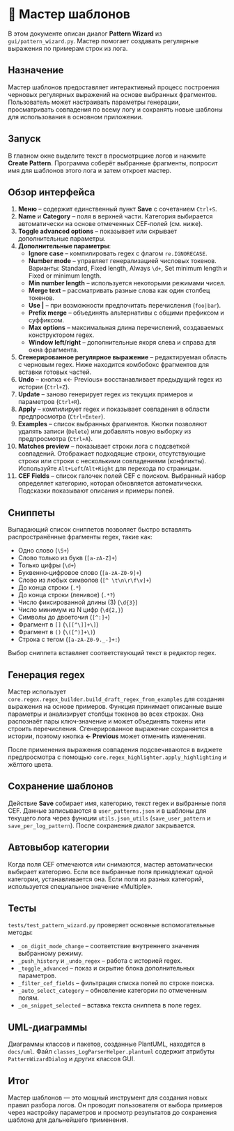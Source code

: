 # 🧙 Мастер шаблонов

В этом документе описан диалог **Pattern Wizard** из `gui/pattern_wizard.py`. Мастер помогает создавать регулярные выражения по примерам строк из лога.

## Назначение

Мастер шаблонов предоставляет интерактивный процесс построения черновых регулярных выражений на основе выбранных фрагментов. Пользователь может настраивать параметры генерации, просматривать совпадения по всему логу и сохранять новые шаблоны для использования в основном приложении.

## Запуск

В главном окне выделите текст в просмотрщике логов и нажмите **Create Pattern**. Программа соберёт выбранные фрагменты, попросит имя для шаблонов этого лога и затем откроет мастер.

## Обзор интерфейса

1. **Меню** – содержит единственный пункт **Save** с сочетанием `Ctrl+S`.
2. **Name** и **Category** – поля в верхней части. Категория выбирается автоматически на основе отмеченных CEF‑полей (см. ниже).
3. **Toggle advanced options** – показывает или скрывает дополнительные параметры.
4. **Дополнительные параметры**:
   - **Ignore case** – компилировать regex с флагом `re.IGNORECASE`.
   - **Number mode** – управляет генерализацией числовых токенов. Варианты: Standard, Fixed length, Always `\d+`, Set minimum length и Fixed or minimum length.
   - **Min number length** – используется некоторыми режимами чисел.
   - **Merge text** – рассматривать разные слова как один столбец токенов.
   - **Use |** – при возможности предпочитать перечисления (`foo|bar`).
   - **Prefix merge** – объединять альтернативы с общими префиксом и суффиксом.
   - **Max options** – максимальная длина перечислений, создаваемых конструктором regex.
   - **Window left/right** – дополнительные якоря слева и справа для окна фрагмента.
5. **Сгенерированное регулярное выражение** – редактируемая область с черновым regex. Ниже находится комбобокс фрагментов для вставки готовых частей.
6. **Undo** – кнопка «← Previous» восстанавливает предыдущий regex из истории (`Ctrl+Z`).
7. **Update** – заново генерирует regex из текущих примеров и параметров (`Ctrl+R`).
8. **Apply** – компилирует regex и показывает совпадения в области предпросмотра (`Ctrl+Enter`).
9. **Examples** – список выбранных фрагментов. Кнопки позволяют удалять записи (`Delete`) или добавлять новую выборку из предпросмотра (`Ctrl+A`).
10. **Matches preview** – показывает строки лога с подсветкой совпадений. Отображает подходящие строки, отсутствующие строки или строки с несколькими совпадениями (конфликты). Используйте `Alt+Left`/`Alt+Right` для перехода по страницам.
11. **CEF Fields** – список галочек полей CEF с поиском. Выбранный набор определяет категорию, которая обновляется автоматически. Подсказки показывают описания и примеры полей.

## Сниппеты

Выпадающий список сниппетов позволяет быстро вставлять распространённые фрагменты regex, такие как:

- Одно слово (`\S+`)
- Слово только из букв (`[a-zA-Z]+`)
- Только цифры (`\d+`)
- Буквенно‑цифровое слово (`[a-zA-Z0-9]+`)
- Слово из любых символов (`[^ \t\n\r\f\v]+`)
- До конца строки (`.*`)
- До конца строки (ленивое) (`.*?`)
- Число фиксированной длины (3) (`\d{3}`)
- Число минимум из N цифр (`\d{2,}`)
- Символы до двоеточия (`[^:]+`)
- Фрагмент в `[]` (`\[[^\]]+\]`)
- Фрагмент в `()` (`\([^)]+\)`)
- Строка с тегом (`[a-zA-Z0-9._-]+:`)

Выбор сниппета вставляет соответствующий текст в редактор regex.

## Генерация regex

Мастер использует `core.regex.regex_builder.build_draft_regex_from_examples` для создания выражения на основе примеров. Функция принимает описанные выше параметры и анализирует столбцы токенов во всех строках. Она распознаёт пары ключ‑значение и может объединять токены или строить перечисления. Сгенерированное выражение сохраняется в истории, поэтому кнопка **← Previous** может отменить изменения.

После применения выражения совпадения подсвечиваются в виджете предпросмотра с помощью `core.regex_highlighter.apply_highlighting` и жёлтого цвета.

## Сохранение шаблонов

Действие **Save** собирает имя, категорию, текст regex и выбранные поля CEF. Данные записываются в `user_patterns.json` и в шаблоны для текущего лога через функции `utils.json_utils` (`save_user_pattern` и `save_per_log_pattern`). После сохранения диалог закрывается.

## Автовыбор категории

Когда поля CEF отмечаются или снимаются, мастер автоматически выбирает категорию. Если все выбранные поля принадлежат одной категории, устанавливается она. Если поля из разных категорий, используется специальное значение «Multiple».

## Тесты

`tests/test_pattern_wizard.py` проверяет основные вспомогательные методы:

- `_on_digit_mode_change` – соответствие внутреннего значения выбранному режиму.
- `_push_history` и `_undo_regex` – работа с историей regex.
- `_toggle_advanced` – показ и скрытие блока дополнительных параметров.
- `_filter_cef_fields` – фильтрация списка полей по строке поиска.
- `_auto_select_category` – обновление категории по отмеченным полям.
- `_on_snippet_selected` – вставка текста сниппета в поле regex.

## UML‑диаграммы

Диаграммы классов и пакетов, созданные PlantUML, находятся в `docs/uml`. Файл `classes_LogParserHelper.plantuml` содержит атрибуты `PatternWizardDialog` и других классов GUI.

## Итог

Мастер шаблонов — это мощный инструмент для создания новых правил разбора логов. Он проводит пользователя от выбора примеров через настройку параметров и просмотр результатов до сохранения шаблона для дальнейшего применения.
